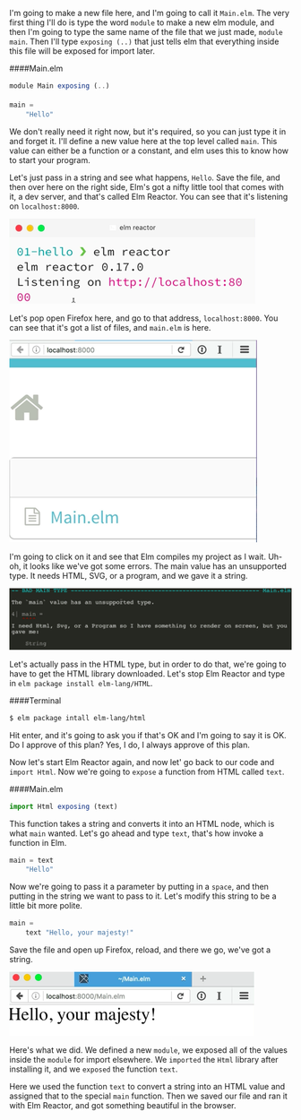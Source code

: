 I'm going to make a new file here, and I'm going to call it `Main.elm`. The very first thing I'll do is type the word `module` to make a new elm module, and then I'm going to type the same name of the file that we just made, `module main`. Then I'll type `exposing (..)` that just tells elm that everything inside this file will be exposed for import later.

####Main.elm
```javascript
module Main exposing (..)

main = 
    "Hello"
```

We don't really need it right now, but it's required, so you can just type it in and forget it. I'll define a new value here at the top level called `main`. This value can either be a function or a constant, and elm uses this to know how to start your program.

Let's just pass in a string and see what happens, `Hello`. Save the file, and then over here on the right side, Elm's got a nifty little tool that comes with it, a dev server, and that's called Elm Reactor. You can see that it's listening on `localhost:8000`. 

![Elm Reactor](../images/elm-output-text-in-a-browser-using-the-text-function-in-elm-elm-reactor.png)

Let's pop open Firefox here, and go to that address, `localhost:8000`. You can see that it's got a list of files, and `main.elm` is here. 

![Main.elm in Webpage](../images/elm-output-text-in-a-browser-using-the-text-function-in-elm-main-webpage.png)

I'm going to click on it and see that Elm compiles my project as I wait. Uh-oh, it looks like we've got some errors. The main value has an unsupported type. It needs HTML, SVG, or a program, and we gave it a string.

![Errors](../images/elm-output-text-in-a-browser-using-the-text-function-in-elm-ERROR.png)

Let's actually pass in the HTML type, but in order to do that, we're going to have to get the HTML library downloaded. Let's stop Elm Reactor and type in `elm package install elm-lang/HTML`. 

####Terminal
```bash
$ elm package intall elm-lang/html
```

Hit enter, and it's going to ask you if that's OK and I'm going to say it is OK. Do I approve of this plan? Yes, I do, I always approve of this plan.

Now let's start Elm Reactor again, and now let' go back to our code and `import Html`. Now we're going to `expose` a function from HTML called `text`. 

####Main.elm
```javascript
import Html exposing (text)
```

This function takes a string and converts it into an HTML node, which is what `main` wanted. Let's go ahead and type `text`, that's how invoke a function in Elm.

```javascript
main = text
    "Hello"
```

Now we're going to pass it a parameter by putting in a `space`, and then putting in the string we want to pass to it. Let's modify this string to be a little bit more polite. 

```javascript
main = 
    text "Hello, your majesty!"
```

Save the file and open up Firefox, reload, and there we go, we've got a string.

![We got a String](../images/elm-output-text-in-a-browser-using-the-text-function-in-elm-string.png)

Here's what we did. We defined a new `module`, we exposed all of the values inside the `module` for import elsewhere. We `imported` the `Html` library after installing it, and we `exposed` the function `text`.

Here we used the function `text` to convert a string into an HTML value and assigned that to the special `main` function. Then we saved our file and ran it with Elm Reactor, and got something beautiful in the browser.
